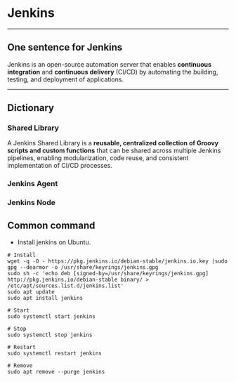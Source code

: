 # Jenkins

---

## One sentence for Jenkins

Jenkins is an open-source automation server that enables **continuous integration** 
and **continuous delivery** (CI/CD) by automating the building, testing, 
and deployment of applications.

---

## Dictionary

### Shared Library
A Jenkins Shared Library is a **reusable, centralized collection of 
Groovy scripts and custom functions** that can be shared across multiple
Jenkins pipelines, enabling modularization, 
code reuse, and consistent implementation of CI/CD processes.

### Jenkins Agent


### Jenkins Node

## Common command
- Install jenkins on Ubuntu.
```
# Install
wget -q -O - https://pkg.jenkins.io/debian-stable/jenkins.io.key |sudo gpg --dearmor -o /usr/share/keyrings/jenkins.gpg
sudo sh -c 'echo deb [signed-by=/usr/share/keyrings/jenkins.gpg] http://pkg.jenkins.io/debian-stable binary/ > /etc/apt/sources.list.d/jenkins.list'
sudo apt update
sudo apt install jenkins

# Start
sudo systemctl start jenkins

# Stop
sudo systemctl stop jenkins

# Restart
sudo systemctl restart jenkins

# Remove
sudo apt remove --purge jenkins
```
